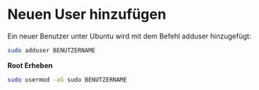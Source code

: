 # Neuen User hinzufügen
Ein neuer Benutzer unter Ubuntu wird mit dem Befehl adduser hinzugefügt:

``` bash
sudo adduser BENUTZERNAME
```

**Root Erheben**

``` bash
sudo usermod -aG sudo BENUTZERNAME
```
